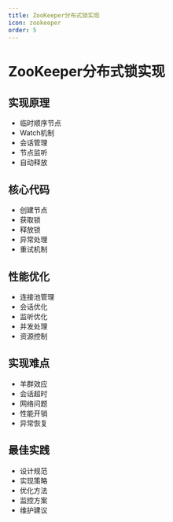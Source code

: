 ```yaml
---
title: ZooKeeper分布式锁实现
icon: zookeeper
order: 5
---
```


# ZooKeeper分布式锁实现

## 实现原理
- 临时顺序节点
- Watch机制
- 会话管理
- 节点监听
- 自动释放

## 核心代码
- 创建节点
- 获取锁
- 释放锁
- 异常处理
- 重试机制

## 性能优化
- 连接池管理
- 会话优化
- 监听优化
- 并发处理
- 资源控制

## 实现难点
- 羊群效应
- 会话超时
- 网络问题
- 性能开销
- 异常恢复

## 最佳实践
- 设计规范
- 实现策略
- 优化方法
- 监控方案
- 维护建议
